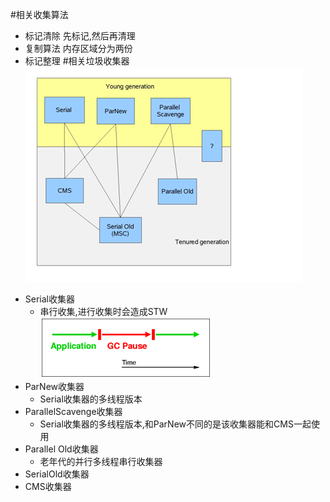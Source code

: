 #相关收集算法
+ 标记清除  先标记,然后再清理
+ 复制算法  内存区域分为两份
+ 标记整理
#相关垃圾收集器
![](../resources/photo/gc-collector.gif)
* Serial收集器
    * 串行收集,进行收集时会造成STW
    ![](../resources/photo/serial.gif)
* ParNew收集器
    * Serial收集器的多线程版本
* ParallelScavenge收集器
    * Serial收集器的多线程版本,和ParNew不同的是该收集器能和CMS一起使用
* Parallel Old收集器
    * 老年代的并行多线程串行收集器
* SerialOld收集器
* CMS收集器
    